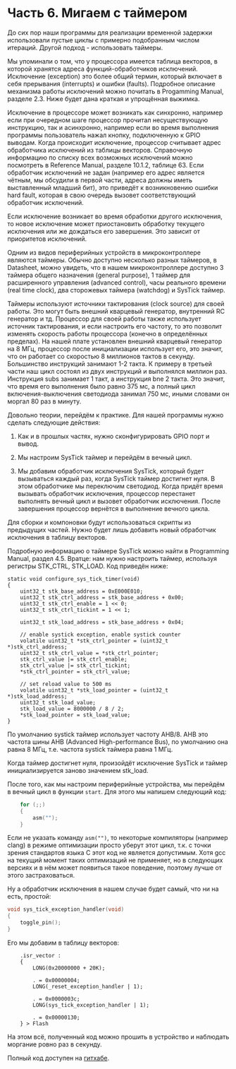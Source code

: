 # Часть 6. Мигаем с таймером

До сих пор наши программы для реализации временной задержки использовали пустые
циклы с примерно подобранным числом итераций. Другой подход - использовать
таймеры.

Мы упоминали о том, что у процессора имеется таблица векторов, в которой
хранятся адреса функций-обработчиков исключений. Исключение (exception) это
более общий термин, который включает в себя прерывания (interrupts) и ошибки
(faults). Подробное описание механизма работы исключений можно почитать в
Progamming Manual, разделе 2.3. Ниже будет дана краткая и упрощённая выжимка.

Исключение в процессоре может возникать как синхронно, например если при
очередном шаге процессор прочитал несуществующую инструкцию, так и асинхронно,
например если во время выполнения программы пользователь нажал кнопку,
подключенную к GPIO выводам. Когда происходит исключение, процессор считывает
адрес обработчика исключений из таблицы векторов. Справочную информацию по
списку всех возможных исключений можно посмотреть в Reference Manual, разделе
10.1.2, таблице 63. Если обработчик исключений не задан (например его адрес
является чётным, мы обсудили в первой части, адреса должны иметь выставленный
младший бит), это приведёт к возникновению ошибки hard fault, которая в свою
очередь вызовет соответствующий обработчик исключений.

Если исключение возникает во время обработки другого исключения, то новое
исключение может приостановить обработку текущего исключения или же дождаться
его завершения. Это зависит от приоритетов исключений.

Одним из видов периферийных устройств в микроконтроллере являются таймеры.
Обычно доступно несколько разных таймеров, в Datasheet, можно увидеть, что в
нашем микроконтроллере доступно 3 таймера общего назначения (general purpose), 1
таймер для расширенного управления (advanced control), часы реального времени
(real time clock), два сторожевых таймера (watchdog) и SysTick таймер.

Таймеры используют источники тактирования (clock source) для своей работы. Это
могут быть внешний кварцевый генератор, внутренний RC генератор и тд. Процессор
для своей работы также использует источник тактирования, и если настроить его
частоту, то это позволит изменять скорость работы процессора (конечно в
определённых пределах). На нашей плате установлен внешний кварцевый генератор на
8 МГц, процессор после инициализации использует его, это значит, что он работает
со скоростью 8 миллионов тактов в секунду. Большинство инструкций занимают 1-2
такта. К примеру в третьей части наш цикл состоял из двух инструкций и
выполнялся миллион раз. Инструкция subs занимает 1 такт, а инструкция bne 2
такта. Это значит, что время его выполнения было равно 375 мс, а полный цикл
включения-выключения светодиода занимал 750 мс, иными словами он моргал 80 раз в
минуту.

Довольно теории, перейдём к практике. Для нашей программы нужно сделать
следующие действия:

1. Как и в прошлых частях, нужно сконфигурировать GPIO порт и вывод.

2. Мы настроим SysTick таймер и перейдём в вечный цикл.

3. Мы добавим обработчик исключения SysTick, который будет вызываться каждый
   раз, когда SysTick таймер достигнет нуля. В этом обработчике мы переключим
   светодиод. Когда придёт время вызывать обработчик исключения, процессор
   перестанет выполнять вечный цикл и вызовет обработчик исключения. После
   завершения процессор вернётся в выполнение вечного цикла.

Для сборки и компоновки будут использоваться скрипты из предыдущих частей. Нужно
будет лишь добавить новый обработчик исключения в таблицу векторов.

Подробную информацию о таймере SysTick можно найти в Programming Manual, раздел
4.5. Вратце: нам нужно настроить таймер, используя регистры STK_CTRL, STK_LOAD.
Код приведён ниже:

```
static void configure_sys_tick_timer(void)
{
    uint32_t stk_base_address = 0xE000E010;
    uint32_t stk_ctrl_address = stk_base_address + 0x00;
    uint32_t stk_ctrl_enable = 1 << 0;
    uint32_t stk_ctrl_tickint = 1 << 1;

    uint32_t stk_load_address = stk_base_address + 0x04;

    // enable systick exception, enable systick counter
    volatile uint32_t *stk_ctrl_pointer = (uint32_t *)stk_ctrl_address;
    uint32_t stk_ctrl_value = *stk_ctrl_pointer;
    stk_ctrl_value |= stk_ctrl_enable;
    stk_ctrl_value |= stk_ctrl_tickint;
    *stk_ctrl_pointer = stk_ctrl_value;

    // set reload value to 500 ms
    volatile uint32_t *stk_load_pointer = (uint32_t *)stk_load_address;
    uint32_t stk_load_value;
    stk_load_value = 8000000 / 8 / 2;
    *stk_load_pointer = stk_load_value;
}
```

По умолчанию systick таймер использует частоту AHB/8. AHB это частота шины AHB
(Advanced High-performance Bus), по умолчанию она равна 8 МГц, т.е. частота
systick таймера равна 1 МГц.

Когда таймер достигнет нуля, произойдёт исключение SysTick и таймер
инициализируется заново значением stk_load.

После того, как мы настроим периферийные устройства, мы перейдём в вечный цикл в
функции `start`. Для этого мы напишем следующий код:

```c
    for (;;)
    {
        asm("");
    }
```

Если не указать команду `asm("")`, то некоторые компиляторы (например clang) в
режиме оптимизации просто уберут этот цикл, т.к. с точки зрения стандартов языка
C этот код не является допустимым. Хотя gcc на текущий момент таких оптимизаций
не применяет, но в следующих версиях и в нём может появиться такое поведение,
поэтому лучше от этого застраховаться.

Ну а обработчик исключения в нашем случае будет самый, что ни на есть, простой:

```c
void sys_tick_exception_handler(void)
{
    toggle_pin();
}
```

Его мы добавим в таблицу векторов:

```
    .isr_vector :
    {
        LONG(0x20000000 + 20K);

        . = 0x00000004;
        LONG(_reset_exception_handler | 1);

        . = 0x0000003c;
        LONG(sys_tick_exception_handler | 1);

        . = 0x00000130;
    } > Flash
```

На этом всё, полученный код можно прошить в устройство и наблюдать моргание
ровно раз в секунду.

Полный код доступен на
[гитхабе](https://github.com/vbezhenar/stm32-tutorial/blob/main/6-blinkt).
